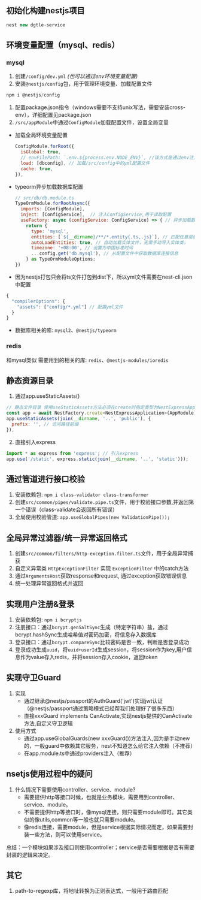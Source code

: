 ## 初始化构建nestjs项目
  ```javascript
  nest new dgtle-service
  ```
## 环境变量配置（mysql、redis）
### mysql
1. 创建`/config/dev.yml` *(也可以通过env环境变量配置)*
2. 安装`@nestjs/config`包，用于管理环境变量、加载配置文件

  ```javascript
  npm i @nestjs/config
  ```
1. 配置package.json指令（windows需要不支持unix写法，需要安装cross-env），详细配置见package.json
2. `/src/appModule`中通过`ConfigModule`加载配置文件，设置全局变量
  - 加载全局环境变量配置
    ```javascript
    ConfigModule.forRoot({
      isGlobal: true,
      // envFilePath: `.env.${process.env.NODE_ENV}`, //该方式是通过env注入环境变量
      load: [dbconfig], // 加载/src/config中的yml配置文件
      cache: true,
    }),
    ```
  - typeorm异步加载数据库配置
    ```javascript
    // src/db/db.module.ts
    TypeOrmModule.forRootAsync({
      imports: [ConfigModule],
      inject: [ConfigService],  // 注入ConfigService,用于读取配置
      useFactory: async (configService: ConfigService) => { // 异步加载数据库配置
        return {
          type: 'mysql',
          entities: [`${__dirname}/**/*.entity{.ts,.js}`], // 匹配任意层级下的所有实体文件 **/*.entity{.ts,.js} 表示匹配所有以 .ts 或 .js 结尾的文件。
          autoLoadEntities: true, // 自动加载实体文件，无需手动导入实体类。
          timezone: '+08:00', // 设置为中国标准时间
          ...config.get('db.mysql'), // 从配置文件中获取数据库连接信息
        } as TypeOrmModuleOptions;
    })
    ```
  - 因为nestjs打包只会将ts文件打包到dist下，所以yml文件需要在nest-cli.json中配置
  ```javascript
  {
    "compilerOptions": {
      "assets": ["config/*.yml"] // 配置yml文件
    }
  }
  ```
  - 数据库相关的库: `mysql2`、`@nestjs/typeorm`

### redis
  和mysql类似
  需要用到的相关的库: `redis`、`@nestjs-modules/ioredis`

## 静态资源目录
  1. 通过app.useStaticAssets()
  ```javascript
  // 静态文件目录 使用useStaticAssets方法必须在create时指定类型为NestExpressApplication （本质还是nest中对expree进行了封装）
  const app = await NestFactory.create<NestExpressApplication>(AppModule);
  app.useStaticAssets(join(__dirname, '..', 'public'), {
    prefix: '', // 访问路径前缀
  }),
  ```
  2. 直接引入express
  ```javascript
  import * as express from 'express'; // 引入express
  app.use('/static', express.static(join(__dirname, '..', 'static')));
  ```

## 通过管道进行接口校验
  1. 安装依赖包: `npm i class-validator class-transformer`
  2. 创建`src/common/pipes/validate.pipe.ts`文件，用于校验接口参数,并返回第一个错误（class-validate会返回所有错误）
  3. 全局使用校验管道: `app.useGlobalPipes(new ValidationPipe());`

## 全局异常过滤器/统一异常返回格式
  1. 创建`src/common/filters/http-exception.filter.ts`文件，用于全局异常捕获
  2. 自定义异常类 `HttpExceptionFilter` 实现 `ExceptionFilter` 中的catch方法
  3. 通过`ArgumentsHost`获取response和request, 通过exception获取错误信息
  4. 统一处理异常返回格式并返回

## 实现用户注册&登录
  1. 安装依赖包: `npm i bcryptjs`
  2. 注册接口：通过`bcrypt.genSaltSync`生成（特定字符串）盐，通过bcrypt.hashSync生成哈希值对密码加密，将信息存入数据库
  3. 登录接口：通过`bcrypt.compareSync`比较密码是否一致，判断是否登录成功
  4. 登录成功生成`uuid`，将`uuid+userId`生成session，将session作为key,用户信息作为value存入redis，并将session存入cookie，返回token

## 实现守卫Guard
  1. 实现
     - 通过继承@nestjs/passport的AuthGuard('jwt')实现jwt认证（@nestjs/passport通过策略模式已经帮我们处理好了很多东西）
     - 直接xxxGuard implements CanActivate,实现nestjs提供的CanActivate方法,自定义守卫逻辑
  2. 使用方式
     - 通过app.useGlobalGuards(new xxxGuard())方法注入,因为是手动new的，一般guard中依赖其它服务，nest不知道怎么给它注入依赖（不推荐）
     - 在app.module.ts中通过providers注入（推荐）



## nsetjs使用过程中的疑问
1. 什么情况下需要使用controller、service、module?
   - 需要提供http等接口时候，也就是业务模块，需要用到controller、service、module。
   - 不需要提供http等接口时，像mysql连接，则只需要module即可。其它类似的像utils,common等一般也就只需要module。
   - 像redis连接，需要module，但是service根据实际情况而定，如果需要封装一些方法，则可以使用service。
  
  总结：一个模块如果涉及接口则使用controller；service是否需要根据是否有需要封装的逻辑来决定。

## 其它
  1. path-to-regexp库，将地址转换为正则表达式，一般用于路由匹配
